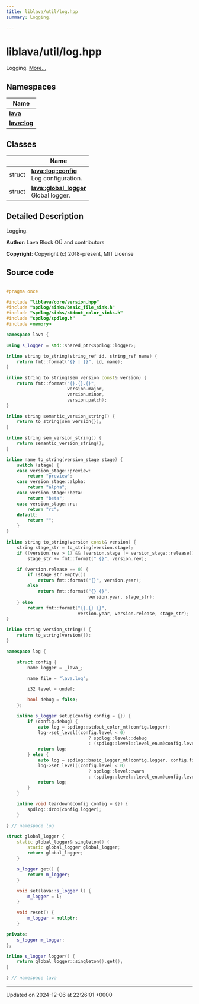 ```yaml
---
title: liblava/util/log.hpp
summary: Logging. 

---
```


# liblava/util/log.hpp

Logging.  [More...](#detailed-description)

## Namespaces

| Name           |
| -------------- |
| **[lava](/_doxybook/Namespaces/namespacelava.md)**  |
| **[lava::log](/_doxybook/Namespaces/namespacelava_1_1log.md)**  |

## Classes

|                | Name           |
| -------------- | -------------- |
| struct | **[lava::log::config](/_doxybook/Classes/structlava_1_1log_1_1config.md)** <br>Log configuration.  |
| struct | **[lava::global_logger](/_doxybook/Classes/structlava_1_1global__logger.md)** <br>Global logger.  |

## Detailed Description

Logging. 

**Author**: Lava Block OÜ and contributors 

**Copyright**: Copyright (c) 2018-present, MIT License 



## Source code

```cpp

#pragma once

#include "liblava/core/version.hpp"
#include "spdlog/sinks/basic_file_sink.h"
#include "spdlog/sinks/stdout_color_sinks.h"
#include "spdlog/spdlog.h"
#include <memory>

namespace lava {

using s_logger = std::shared_ptr<spdlog::logger>;

inline string to_string(string_ref id, string_ref name) {
    return fmt::format("{} | {}", id, name);
}

inline string to_string(sem_version const& version) {
    return fmt::format("{}.{}.{}",
                       version.major,
                       version.minor,
                       version.patch);
}

inline string semantic_version_string() {
    return to_string(sem_version{});
}

inline string sem_version_string() {
    return semantic_version_string();
}

inline name to_string(version_stage stage) {
    switch (stage) {
    case version_stage::preview:
        return "preview";
    case version_stage::alpha:
        return "alpha";
    case version_stage::beta:
        return "beta";
    case version_stage::rc:
        return "rc";
    default:
        return "";
    }
}

inline string to_string(version const& version) {
    string stage_str = to_string(version.stage);
    if ((version.rev > 1) && (version.stage != version_stage::release))
        stage_str += fmt::format(" {}", version.rev);

    if (version.release == 0) {
        if (stage_str.empty())
            return fmt::format("{}", version.year);
        else
            return fmt::format("{} {}",
                               version.year, stage_str);
    } else
        return fmt::format("{}.{} {}",
                           version.year, version.release, stage_str);
}

inline string version_string() {
    return to_string(version{});
}

namespace log {

    struct config {
        name logger = _lava_;

        name file = "lava.log";

        i32 level = undef;

        bool debug = false;
    };

    inline s_logger setup(config config = {}) {
        if (config.debug) {
            auto log = spdlog::stdout_color_mt(config.logger);
            log->set_level((config.level < 0)
                               ? spdlog::level::debug
                               : (spdlog::level::level_enum)config.level);
            return log;
        } else {
            auto log = spdlog::basic_logger_mt(config.logger, config.file);
            log->set_level((config.level < 0)
                               ? spdlog::level::warn
                               : (spdlog::level::level_enum)config.level);
            return log;
        }
    }

    inline void teardown(config config = {}) {
        spdlog::drop(config.logger);
    }

} // namespace log

struct global_logger {
    static global_logger& singleton() {
        static global_logger global_logger;
        return global_logger;
    }

    s_logger get() {
        return m_logger;
    }

    void set(lava::s_logger l) {
        m_logger = l;
    }

    void reset() {
        m_logger = nullptr;
    }

private:
    s_logger m_logger;
};

inline s_logger logger() {
    return global_logger::singleton().get();
}

} // namespace lava
```


-------------------------------

Updated on 2024-12-06 at 22:26:01 +0000

